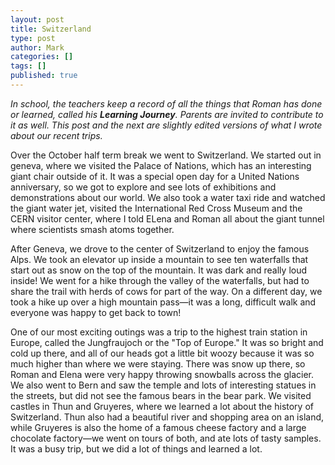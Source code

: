 ```yaml
---
layout: post
title: Switzerland
type: post
author: Mark
categories: []
tags: []
published: true
---
```


*In school, the teachers keep a record of all the things that Roman has done or learned, called his **Learning Journey**.  Parents are invited to contribute to it as well.  This post and the next are slightly edited versions of what I wrote about our recent trips.*

Over the October half term break we went to Switzerland.  We started out in geneva, where we visited the Palace of Nations, which has an interesting giant chair outside of it.  It was a special open day for a United Nations anniversary, so we got to explore and see lots of exhibitions and demonstrations about our world.  We also took a water taxi ride and watched the giant water jet, visited the International Red Cross Museum and the CERN visitor center, where I told ELena and Roman all about the giant tunnel where scientists smash atoms together.

After Geneva, we drove to the center of Switzerland to enjoy the famous Alps.  We took an elevator up inside a mountain to see ten waterfalls that start out as snow on the top of the mountain.  It was dark and really loud inside!  We went for a hike through the valley of the waterfalls, but had to share the trail with herds of cows for part of the way.  On a different day, we took a hike up over a high mountain pass&mdash;it was a long, difficult walk and everyone was happy to get back to town!

One of our most exciting outings was a trip to the highest train station in Europe, called the Jungfraujoch or the "Top of Europe."  It was so bright and cold up there, and all of our heads got a little bit woozy because it was so much higher than where we were staying.  There was snow up there, so Roman and Elena were very happy throwing snowballs across the glacier.  We also went to Bern and saw the temple and lots of interesting statues in the streets, but did not see the famous bears in the bear park.  We visited castles in Thun and Gruyeres, where we learned a lot about the history of Switzerland.  Thun also had a beautiful river and shopping area on an island, while Gruyeres is also the home of a famous cheese factory and a large chocolate factory&mdash;we went on tours of both, and ate lots of tasty samples.  It was a busy trip, but we did a lot of things and learned a lot.